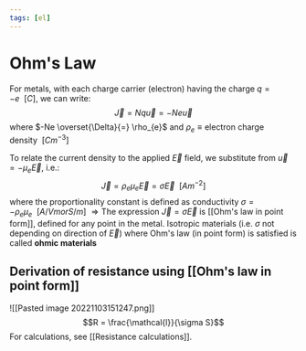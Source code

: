 ```yaml
---
tags: [el]
---
```

# Ohm's Law 
For metals, with each charge carrier (electron) having the charge $q = -e \ \ [C]$, we can write: $$\vec{J} = Nq \vec{u} = -Ne \vec{u}$$where $-Ne \overset{\Delta}{=} \rho_{e}$ and $\rho_{e} \equiv \text{electron charge density} \ \ [Cm^{-3}]$

To relate the current density to the applied $\vec{E}$ field, we substitute from $\vec{u} = - \mu_{e}\vec{E}$, i.e.: $$\vec{J} = \rho_{e}\mu_{e}\vec{E} = \sigma \vec{E} \ \ [Am^{-2}]$$ where the proportionality constant is defined as conductivity $\sigma = -\rho_{e} \mu_{e} \ \ [A/Vm or S/m]$ 
$\Rightarrow \text{The expression } \vec{J} = \sigma \vec{E}$ is [[Ohm's law in point form]], defined for any point in the metal.
Isotropic materials (i.e. $\sigma$ not depending on direction of $\vec{E}$) where Ohm's law (in point form) is satisfied is called **ohmic materials**

## Derivation of resistance using [[Ohm's law in point form]]
![[Pasted image 20221103151247.png]]
$$R = \frac{\mathcal{l}}{\sigma S}$$
For calculations, see [[Resistance calculations]].